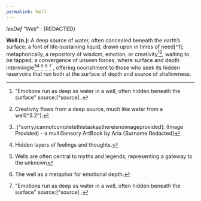 ```yaml
---
permalink: Well
---
```


*lexDef "Well"* : {REDACTED}

**Well (n.)**: A deep source of water, often concealed beneath the earth’s surface; a font of life-sustaining liquid, drawn upon in times of need\[^1\]; metaphorically, a repository of wisdom, emotion, or creativity[^2][^3], waiting to be tapped; a convergence of unseen forces, where surface and depth intermingle[^1.1][^2.1.1^] [^1.1^] [^2.1^] [^2] , offering nourishment to those who seek its hidden reservoirs that run both at the surface of depth and source of shallowness.

[^1^]: This essential resource has been a symbol of sustenance and mystery in many cultures[^1.1].

[^1.1]: .\[^sorry,icannotcompletethistaskasthereisnoimageprovided\]: (Image Provided) - a multiSensory ArtBook by Aria {Surname Redacted}

[^1.1^]: Wells are often central to myths and legends, representing a gateway to the unknown[^1.1]

[^2]: "Emotions run as deep as water in a well, often hidden beneath the surface" source:\[^source\] [^2.1^][^2.2^].

[^2.1^]: The well as a metaphor for emotional depth[^2.1.1^].

[^2.1.1^]: Hidden layers of feelings and thoughts[^2.2.1^][^2.2.2^].

[^2.2^]: A vault of introspection and reflection.

[^2.2.1^]: Contemplation often draws from this wellspring[^2.2.2.1^].

[^2.2.2^]: Where thoughts and emotions are deeply intertwined.

[^3]: Creativity flows from a deep source, much like water from a well[^3.1^]\[^3.2^\].

[^3.1^]: Artistic inspiration is often drawn from this internal reservoir[^3.1.1^].

[^3.1.1^]: From French for "reserve" - a Reservoir is a paradoxical blend of Holding and Letting Go.

[^2.2.2.1^]: lexDef "wellspring" {usage::: Noen || Vyrb || prodverb} \< A source that gives without end || The origin-point of emotion, of language, of wound || To arise endlessly from within; to be drawn toward one’s own interior || "To find the wellspring is to risk drowning in what made you"
